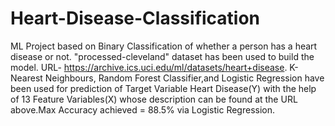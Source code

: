 # Heart-Disease-Classification
ML Project based on Binary Classification of whether a person has a heart disease or not.
"processed-cleveland" dataset has been used to build the model. URL- https://archive.ics.uci.edu/ml/datasets/heart+disease.
K-Nearest Neighbours, Random Forest Classifier,and Logistic Regression have been used for prediction of Target Variable Heart Disease(Y) with the help of 13 Feature Variables(X) whose description can be found at the URL above.Max Accuracy achieved = 88.5% via Logistic Regression.
